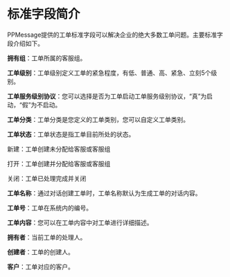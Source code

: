 # 标准字段简介

PPMessage提供的工单标准字段可以解决企业的绝大多数工单问题。主要标准字段介绍如下。

**拥有组**：工单所属的客服组。

**工单级别**：工单级别定义工单的紧急程度，有低、普通、高、紧急、立刻5个级别。

**工单服务级别协议**：您可以选择是否为工单启动工单服务级别协议，“真”为启动，“假”为不启动。

**工单分类**：工单分类是您定义的工单类别，您可以自定义工单类别。

**工单状态**：工单状态是指工单目前所处的状态。


新建：工单创建未分配给客服或客服组

打开：工单创建并分配给客服或客服组

关闭：工单已处理完成并关闭

**工单名称**：通过对话创建工单时，工单名称默认为生成工单的对话内容。

**工单号**：工单在系统内的编号。

**工单内容**：您可以在工单内容中对工单进行详细描述。

**拥有者**：当前工单的处理人。

**创建者**：工单的创建人。

**客户**：工单对应的客户。

